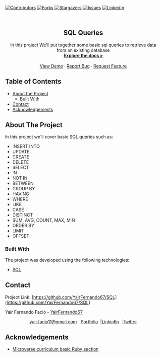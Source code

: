 [![Contributors][contributors-shield]][contributors-url]
[![Forks][forks-shield]][forks-url]
[![Stargazers][stars-shield]][stars-url]
[![Issues][issues-shield]][issues-url]
[![LinkedIn][linkedin-shield2]][linkedin-url2]

<!-- PROJECT LOGO -->
<br />
<p align="center">
  <h2 align="center"> SQL Queries </h2>
  <p align="center">
      In this project We'll put together some basic sql queries to retrieve data from an existing database
    <br />
    <a href="https://github.com/YairFernando67/SQL"><strong>Explore the docs »</strong></a>
    <br />
    <br />
    <a href="https://github.com/YairFernando67/SQLe">View Demo</a>
    ·
    <a href="https://github.com/YairFernando67/SQL/issues">Report Bug</a>
    ·
    <a href="https://github.com/YairFernando67/SQL/issues">Request Feature</a>
  </p>
</p>

## Table of Contents
* [About the Project](#about-the-project)
  * [Built With](#built-with)
* [Contact](#contact)
* [Acknowledgements](#acknowledgements)
<!-- ABOUT THE PROJECT -->

## About The Project

In this project we'll cover basic SQL queries such as:
* INSERT INTO
* UPDATE
* CREATE
* DELETE
* SELECT
* IN
* NOT IN
* BETWEEN
* GROUP BY
* HAVING
* WHERE
* LIKE
* CASE 
* DISTINCT
* SUM, AVG, COUNT, MAX, MIN
* ORDER BY
* LIMIT 
* OFFSET

### Built With
The project was developed using the following technologies:
- [SQL](https://www.ruby-lang.org/es/)


## Contact
<p align="center">

  Project Link: [https://github.com/YairFernando67/SQL](https://github.com/YairFernando67/SQL)

</p>

<p align="center">

  Yair Fernando Facio - [YairFernando67](https://github.com/YairFernando67)
</p>
<p align="center" style="display: flex; justify-content: center; align-items: center;">
    <a target="_blank" href="https://mail.google.com/mail/?view=cm&fs=1&tf=1&to=yair.facio11@gmail.com">
      yair.facio11@gmail.com
    </a> &nbsp; |
    <a target="_blank" href="https://yairfernando67.github.io/Portfolio/">
        Portfolio
    </a> &nbsp; |
    <a target="_blank" href="https://www.linkedin.com/in/softwaredeveloperyairfacio/">
      LinkedIn
    </a> &nbsp; |
    <a target="_blank" href="https://twitter.com/YairFernando18">
      Twitter
    </a>
</p>

## Acknowledgements
- [Microverse curriculum basic Ruby section](https://www.microverse.org/?grsf=6ns691)

<!-- MARKDOWN LINKS & IMAGES -->
[contributors-shield]: https://img.shields.io/github/contributors/YairFernando67/SQL.svg?style=flat-square
[contributors-url]: https://github.com/YairFernando67/SQL/graphs/contributors
[forks-shield]: https://img.shields.io/github/forks/YairFernando67/SQL.svg?style=flat-square
[forks-url]: https://github.com/YairFernando67/SQL/network/members
[stars-shield]: https://img.shields.io/github/stars/YairFernando67/SQL.svg?style=flat-square
[stars-url]: https://github.com/YairFernando67/SQL/stargazers
[issues-shield]: https://img.shields.io/github/issues/YairFernando67/SQL.svg?style=flat-square
[issues-url]: hhttps://github.com/YairFernando67/SQL/issues
[license-shield]: https://img.shields.io/github/license/YairFernando67/SQL.svg?style=flat-square
[license-url]: https://github.com/YairFernando67/SQL/blob/master/LICENSE.txt
[linkedin-shield2]: https://img.shields.io/badge/-LinkedIn-black.svg?style=flat-square&logo=linkedin&colorB=555
[linkedin-url2]: https://www.linkedin.com/in/softwaredeveloperyairfacio/
<!-- [product-screenshot]: img/logo.png
[product-example]: img/example.png -->
